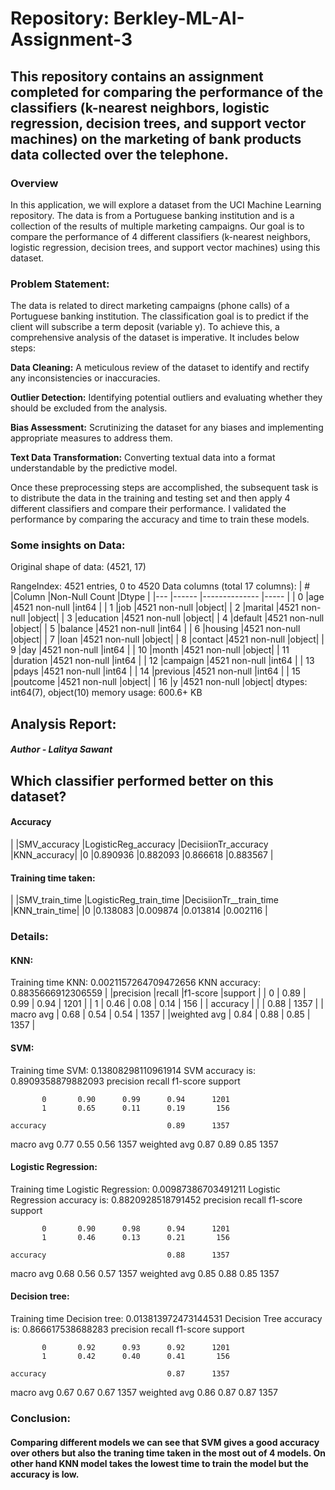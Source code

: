 # Repository: Berkley-ML-AI-Assignment-3

## This repository contains an assignment completed for comparing the performance of the classifiers (k-nearest neighbors, logistic regression, decision trees, and support vector machines) on the marketing of bank products data collected over the telephone.

### **Overview**

In this application, we will explore a dataset from the UCI Machine Learning repository. The data is from a Portuguese banking institution and is a collection of the results of multiple marketing campaigns. Our goal is to compare the performance of 4 different classifiers (k-nearest neighbors, logistic regression, decision trees, and support vector machines) using this dataset.

### **Problem Statement:**
The data is related to direct marketing campaigns (phone calls) of a Portuguese banking institution. The classification goal is to predict if the client will subscribe a term deposit (variable y). To achieve this, a comprehensive analysis of the dataset is imperative. It  includes below steps:

**Data Cleaning:** A meticulous review of the dataset to identify and rectify any inconsistencies or inaccuracies.

**Outlier Detection:** Identifying potential outliers and evaluating whether they should be excluded from the analysis.

**Bias Assessment:** Scrutinizing the dataset for any biases and implementing appropriate measures to address them.

**Text Data Transformation:** Converting textual data into a format understandable by the predictive model.

Once these preprocessing steps are accomplished, the subsequent task is to distribute the data in the training and testing set and then apply 4 different classifiers and compare their performance. I validated the performance by comparing the accuracy and time to train these models.

### **Some insights on Data:**
Original shape of data: (4521, 17)

RangeIndex: 4521 entries, 0 to 4520
Data columns (total 17 columns):
| #   |Column     |Non-Null Count  |Dtype |
|---  |------     |--------------  |----- |
| 0   |age        |4521 non-null   |int64 |
| 1   |job        |4521 non-null   |object|
| 2   |marital    |4521 non-null   |object|
| 3   |education  |4521 non-null   |object|
| 4   |default    |4521 non-null   |object|
| 5   |balance    |4521 non-null   |int64 |
| 6   |housing    |4521 non-null   |object|
| 7   |loan       |4521 non-null   |object|
| 8   |contact    |4521 non-null   |object|
| 9   |day        |4521 non-null   |int64 |
| 10  |month      |4521 non-null   |object|
| 11  |duration   |4521 non-null   |int64 |
| 12  |campaign   |4521 non-null   |int64 |
| 13  |pdays      |4521 non-null   |int64 |
| 14  |previous   |4521 non-null   |int64 |
| 15  |poutcome   |4521 non-null   |object|
| 16  |y          |4521 non-null   |object|
dtypes: int64(7), object(10)
memory usage: 600.6+ KB


## **Analysis Report:**                         
#####                                                  Author - Lalitya Sawant
## Which classifier performed better on this dataset?
#### Accuracy
|	  |SMV_accuracy	|LogisticReg_accuracy	|DecisiionTr_accuracy	|KNN_accuracy|
|0	|0.890936	    |0.882093           	|0.866618           	|0.883567    |

#### Training time taken:
|   |SMV_train_time	|LogisticReg_train_time	|DecisiionTr__train_time	|KNN_train_time|
|0	|0.138083	      |0.009874           	  |0.013814               	|0.002116      |

### **Details:**
#### KNN:
Training time KNN: 0.0021157264709472656
KNN accuracy: 0.8835666912306559
|              |precision    |recall  |f1-score   |support |
|           0  |     0.89    |  0.99  |    0.94   |   1201 |
|           1  |     0.46    |  0.08  |    0.14   |    156 |
|    accuracy  |             |        |    0.88   |   1357 |
|   macro avg  |     0.68    |  0.54  |    0.54   |   1357 |
|weighted avg  |     0.84    |  0.88  |    0.85   |   1357 |

#### SVM:
Training time SVM: 0.13808298110961914
SVM accuracy is: 0.8909358879882093
              precision    recall  f1-score   support

           0       0.90      0.99      0.94      1201
           1       0.65      0.11      0.19       156

    accuracy                           0.89      1357
   macro avg       0.77      0.55      0.56      1357
weighted avg       0.87      0.89      0.85      1357

#### Logistic Regression:
Training time Logistic Regression: 0.00987386703491211
Logistic Regression accuracy is: 0.8820928518791452
              precision    recall  f1-score   support

           0       0.90      0.98      0.94      1201
           1       0.46      0.13      0.21       156

    accuracy                           0.88      1357
   macro avg       0.68      0.56      0.57      1357
weighted avg       0.85      0.88      0.85      1357

#### Decision tree:
Training time Decision tree: 0.013813972473144531
Decision Tree accuracy is: 0.866617538688283
              precision    recall  f1-score   support

           0       0.92      0.93      0.92      1201
           1       0.42      0.40      0.41       156

    accuracy                           0.87      1357
   macro avg       0.67      0.67      0.67      1357
weighted avg       0.86      0.87      0.87      1357


### **Conclusion:**
#### Comparing different models we can see that SVM gives a good accuracy over others but also the traning time taken in the most out of 4 models. On other hand KNN model takes the lowest time to train the model but the accuracy is low.
